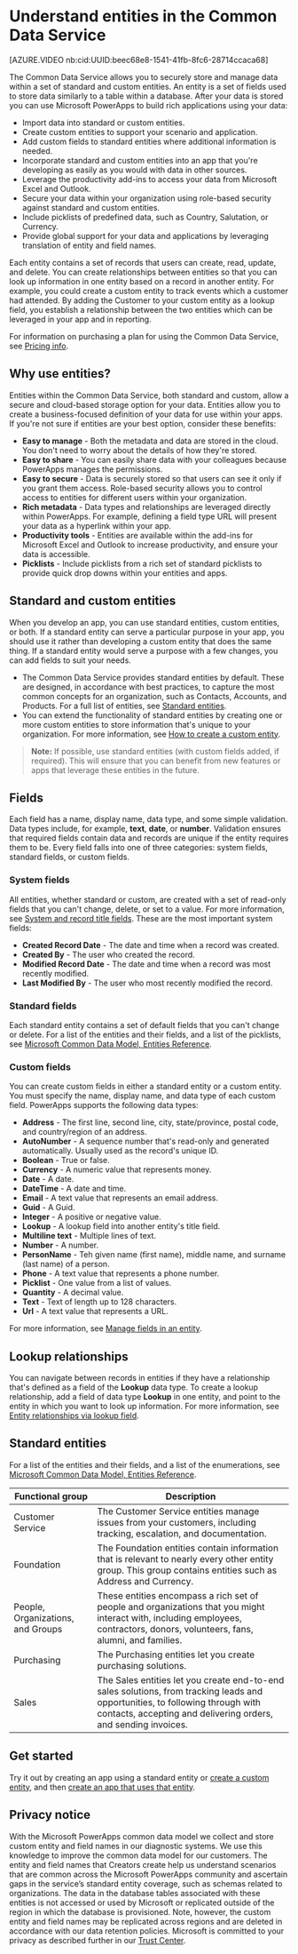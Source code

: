 <properties
	pageTitle="Understand entities | Microsoft PowerApps"
	description="Introduction to entities, fields, relationships, and databases."
	services="powerapps"
	documentationCenter="na"
	authors="clwesene"
	manager="robinr"
	editor=""
	tags=""/>

<tags
   ms.service="powerapps"
   ms.devlang="na"
   ms.topic="article"
   ms.tgt_pltfrm="na"
   ms.workload="na"
   ms.date="10/19/2016"
   ms.author="robinr"/>

# Understand entities in the Common Data Service

[AZURE.VIDEO nb:cid:UUID:beec68e8-1541-41fb-8fc6-28714ccaca68]

The Common Data Service allows you to securely store and manage data within a set of standard and custom entities. An entity is a set of fields used to store data similarly to a table within a database. After your data is stored you can use Microsoft PowerApps to build rich applications using your data:

- Import data into standard or custom entities.
- Create custom entities to support your scenario and application.
- Add custom fields to standard entities where additional information is needed.
- Incorporate standard and custom entities into an app that you're developing as easily as you would with data in other sources.
- Leverage the productivity add-ins to access your data from Microsoft Excel and Outlook.
- Secure your data within your organization using role-based security against standard and custom entities.
- Include picklists of predefined data, such as Country, Salutation, or Currency.
- Provide global support for your data and applications by leveraging translation of entity and field names.

Each entity contains a set of records that users can create, read, update, and delete. You can create relationships between entities so that you can look up information in one entity based on a record in another entity. For example, you could create a custom entity to track events which a customer had attended. By adding the Customer to your custom entity as a lookup field, you establish a relationship between the two entities which can be leveraged in your app and in reporting.

For information on purchasing a plan for using the Common Data Service, see [Pricing info](pricing-billing-skus.md).

## Why use entities?

Entities within the Common Data Service, both standard and custom, allow a secure and cloud-based storage option for your data. Entities allow you to create a business-focused definition of your data for use within your apps. If you're not sure if entities are your best option, consider these benefits:

- **Easy to manage** - Both the metadata and data are stored in the cloud. You don't need to worry about the details of how they're stored.
- **Easy to share** - You can easily share data with your colleagues because PowerApps manages the permissions.
- **Easy to secure** - Data is securely stored so that users can see it only if you grant them access. Role-based security allows you to control access to entities for different users within your organization.
- **Rich metadata** - Data types and relationships are leveraged directly within PowerApps. For example, defining a field type URL will present your data as a hyperlink within your app.
- **Productivity tools** - Entities are available within the add-ins for Microsoft Excel and Outlook to increase productivity, and ensure your data is accessible.
- **Picklists** - Include picklists from a rich set of standard picklists to provide quick drop downs within your entities and apps.

## Standard and custom entities
When you develop an app, you can use standard entities, custom entities, or both. If a standard entity can serve a particular purpose in your app, you should use it rather than developing a custom entity that does the same thing. If a standard entity would serve a purpose with a few changes, you can add fields to suit your needs. 

- The Common Data Service provides standard entities by default. These are designed, in accordance with best practices, to capture the most common concepts for an organization, such as Contacts, Accounts, and Products. For a full list of entities, see [Standard entities](data-platform-intro.md#standard-entities).
- You can extend the functionality of standard entities by creating one or more custom entities to store information that's unique to your organization. For more information, see [How to create a custom entity](data-platform-create-entity.md).

>**Note:** If possible, use standard entities (with custom fields added, if required). This will ensure that you can benefit from new features or apps that leverage these entities in the future.

## Fields
Each field has a name, display name, data type, and some simple validation. Data types include, for example, **text**, **date**, or **number**. Validation ensures that required fields contain data and records are unique if the entity requires them to be. Every field falls into one of three categories: system fields, standard fields, or custom fields.

### System fields
All entities, whether standard or custom, are created with a set of read-only fields that you can't change, delete, or set to a value. For more information, see [System and record title fields](data-platform-create-entity.md#system-and-record-title-fields). These are the most important system fields:

- **Created Record Date** - The date and time when a record was created.
- **Created By** - The user who created the record.
- **Modified Record Date** - The date and time when a record was most recently modified.
- **Last Modified By** - The user who most recently modified the record.

### Standard fields
Each standard entity contains a set of default fields that you can't change or delete. For a list of the entities and their fields, and a list of the picklists, see [Microsoft Common Data Model, Entities Reference](http://download.microsoft.com/download/8/9/5/8956ED58-A9B0-40DF-8CB0-BC13AD8DB6E2/CDMEntityReference.docx).

### Custom fields ###
You can create custom fields in either a standard entity or a custom entity. You must specify the name, display name, and data type of each custom field. PowerApps supports the following data types:

- **Address** -  The first line, second line, city, state/province, postal code, and country/region of an address.
- **AutoNumber** - A sequence number that's read-only and generated automatically. Usually used as the record's unique ID.
- **Boolean** - True or false.
- **Currency** - A numeric value that represents money.
- **Date** - A date.
- **DateTime** - A date and time.
- **Email** - A text value that represents an email address.
- **Guid** - A Guid.
- **Integer** - A positive or negative value.
- **Lookup** - A lookup field into another entity's title field.
- **Multiline text** - Multiple lines of text.
- **Number** - A number.
- **PersonName** - Teh given name (first name), middle name, and surname (last name) of a person.
- **Phone** - A text value that represents a phone number.
- **Picklist** - One value from a list of values.
- **Quantity** - A decimal value.
- **Text** - Text of length up to 128 characters.
- **Url** - A text value that represents a URL.

For more information, see [Manage fields in an entity](data-platform-manage-fields.md).

## Lookup relationships ##
You can navigate between records in entities if they have a relationship that's defined as a field of the **Lookup** data type. To create a lookup relationship, add a field of data type **Lookup** in one entity, and point to the entity in which you want to look up information. For more information, see [Entity relationships via lookup field](data-platform-entity-lookup.md).

## Standard entities
For a list of the entities and their fields, and a list of the enumerations, see [Microsoft Common Data Model, Entities Reference](http://download.microsoft.com/download/8/9/5/8956ED58-A9B0-40DF-8CB0-BC13AD8DB6E2/CDMEntityReference.docx).

Functional group | Description 
--- | --- 
Customer Service | The Customer Service entities manage issues from your customers, including tracking, escalation, and documentation. | Case<br> Case Activity<br> Case Activity KB Article<br> Case Worker Assignment<br> KB Article
Foundation | The Foundation entities contain information that is relevant to nearly every other entity group. This group contains entities such as Address and Currency. 
People, Organizations, and Groups | These entities encompass a rich set of people and organizations that you might interact with, including employees, contractors, donors, volunteers, fans, alumni, and families. 
Purchasing | The Purchasing entities let you create purchasing solutions.  
Sales | The Sales entities let you create end-to-end sales solutions, from tracking leads and opportunities, to following through with contacts, accepting and delivering orders, and sending invoices. 

## Get started ##
Try it out by creating an app using a standard entity or [create a custom entity](data-platform-create-entity.md), and then [create an app that uses that entity](data-platform-create-app.md).

<!--TODO - Add Link for Standard entity app - Template? -->

## Privacy notice
With the Microsoft PowerApps common data model we collect and store custom entity and field names in our diagnostic systems.  We use this knowledge to improve the common data model for our customers. The entity and field names that Creators create help us understand scenarios that are common across the Microsoft PowerApps community and ascertain gaps in the service’s standard entity coverage, such as schemas related to organizations. The data in the database tables associated with these entities is not accessed or used by Microsoft or replicated outside of the region in which the database is provisioned. Note, however, the custom entity and field names may be replicated across regions and are deleted in accordance with our data retention policies. Microsoft is committed to your privacy as described further in our [Trust Center](https://www.microsoft.com/en-us/trustcenter/Privacy/default.aspx).

